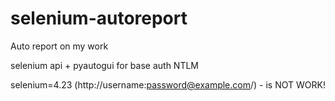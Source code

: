 # selenium-autoreport
Auto report on my work


selenium api + pyautogui for base auth NTLM

selenium=4.23
(http://username:password@example.com/) - is NOT WORK!
